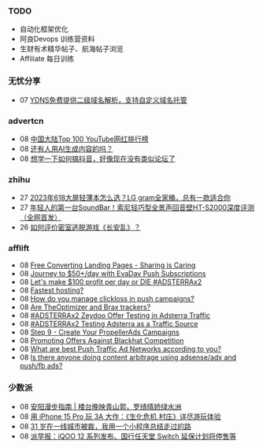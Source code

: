 ### TODO
-  自动化框架优化
-  阿良Devops 训练营资料
-  生财有术精华帖子、航海帖子浏览
-  Affiliate 每日训练

### 无忧分享
<!-- ruyo:START -->
-  07 [YDNS免费提供二级域名解析，支持自定义域名托管](https://51.ruyo.net/18529.html)<!-- ruyo:END -->

### advertcn
<!-- advertcn:START -->
-  08 [中国大陆Top 100 YouTube网红排行榜](https://www.advertcn.com/forum.php?mod=viewthread&tid=112850)
-  08 [还有人用AI生成内容的吗？](https://www.advertcn.com/forum.php?mod=viewthread&tid=112849)
-  08 [想学一下如何搞抖音，好像现在没有类似论坛了](https://www.advertcn.com/forum.php?mod=viewthread&tid=112848)<!-- advertcn:END -->

### zhihu
<!-- zhihu:START -->
-  27 [2023年618大屏轻薄本怎么选？LG gram全家桶，总有一款适合你](http://zhuanlan.zhihu.com/p/632641888?utm_campaign=rss&utm_medium=rss&utm_source=rss&utm_content=title)
-  27 [年轻人的第一台SoundBar！索尼轻巧型全景声回音壁HT-S2000深度评测（全网首发）](http://zhuanlan.zhihu.com/p/630990296?utm_campaign=rss&utm_medium=rss&utm_source=rss&utm_content=title)
-  26 [如何评价密室逃脱游戏《长安乱》？](http://www.zhihu.com/question/563950552/answer/3045961312?utm_campaign=rss&utm_medium=rss&utm_source=rss&utm_content=title)<!-- zhihu:END -->

### afflift
<!-- afflift:START -->
-  08 [Free Converting Landing Pages - Sharing is Caring](https://afflift.com/f/threads/free-converting-landing-pages-sharing-is-caring.11979/)
-  08 [Journey to $50+/day with EvaDav Push Subscriptions](https://afflift.com/f/threads/journey-to-50-day-with-evadav-push-subscriptions.11899/)
-  08 [Let&#39;s make $100 profit per day or DIE #ADSTERRAx2](https://afflift.com/f/threads/lets-make-100-profit-per-day-or-die-adsterrax2.11969/)
-  08 [Fastest hosting?](https://afflift.com/f/threads/fastest-hosting.11983/)
-  08 [How do you manage clickloss in push campaigns?](https://afflift.com/f/threads/how-do-you-manage-clickloss-in-push-campaigns.11982/)
-  08 [Are TheOptimizer and Brax trackers?](https://afflift.com/f/threads/are-theoptimizer-and-brax-trackers.11978/)
-  08 [#ADSTERRAx2   Zeydoo Offer Testing in Adsterra Traffic](https://afflift.com/f/threads/adsterrax2-zeydoo-offer-testing-in-adsterra-traffic.11964/)
-  08 [#ADSTERRAx2 Testing Adsterra as a Traffic Source](https://afflift.com/f/threads/adsterrax2-testing-adsterra-as-a-traffic-source.11955/)
-  08 [Step 9 - Create Your PropellerAds Campaigns](https://afflift.com/f/threads/step-9-create-your-propellerads-campaigns.7480/)
-  08 [Promoting Offers Against Blackhat Competition](https://afflift.com/f/threads/promoting-offers-against-blackhat-competition.11970/)
-  08 [What are best Push Traffic Ad Networks according to you?](https://afflift.com/f/threads/what-are-best-push-traffic-ad-networks-according-to-you.11953/)
-  08 [Is there anyone doing content arbitrage using adsense/adx and push/fb ads?](https://afflift.com/f/threads/is-there-anyone-doing-content-arbitrage-using-adsense-adx-and-push-fb-ads.11927/)<!-- afflift:END -->

### 少数派
<!-- sspai:START -->
-  08 [安阳漫步指南 | 楼台晚映青山郭，罗绮晴娇绿水洲](https://sspai.com/post/84241)
-  08 [用 iPhone 15 Pro 玩 3A 大作：《生化危机 村庄》详尽游玩体验](https://sspai.com/post/84223)
-  08 [31 岁在一线城市被裁，我用一个小程序总结走过的路](https://sspai.com/post/83956)
-  08 [派早报：iQOO 12 系列发布、国行任天堂 Switch 延保计划将停售等](https://sspai.com/post/84243)<!-- sspai:END -->
